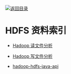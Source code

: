 [![返回目录](https://parg.co/UGo)](https://parg.co/b4z) 
 
 
# HDFS 资料索引

* [Hadoop 读文件分析](http://shiyanjun.cn/archives/962.html)

* [Hadoop 写文件分析](http://shiyanjun.cn/archives/942.html)

- [hadoop-hdfs-java-api](https://tutorials.techmytalk.com/2014/08/16/hadoop-hdfs-java-api/)
